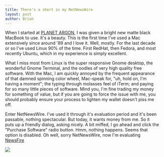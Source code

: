 ```yaml
--- 
title: There's a short in my NetNewsWire
layout: post
author: Brian
---
```

When I started at [PLANET ARGON](http://www.planetargon.com), I was given a bright new matte black MacBook to use. It's a beauty. This is the first time I've used a Mac extensively since around '89 and I love it. Well, mostly. For the last decade or so I've used Linux 90% of the time. First RedHat, then Fedora, and most recently Ubuntu, which in my experience is simply excellent.

What I miss most from Linux is the super responsive Gnome desktop, the wonderful Gnome Terminal, and the oodles of very high quality free software. With the Mac, I am quickly annoyed by the frequent appearance of that damned spinning color wheel, Mac-speak for, "uh, hold on, I'm having a moment"; the typing through molasses feel of iTerm; and paying for so many little pieces of software. Mind you, I'm fine trading my money for something of value, but if you are going to force the issue with me, you should probably ensure your process to lighten my wallet doesn't piss me off.

Enter NetNewsWire. I've used it through it's evaluation period and it's been passable, nothing spectacular. But today, it wants money from me. So it puts up a friendly dialog, asking nicely. A bit miffed, I go ahead and click the "Purchase Software" radio button. Hmm, nothing happens. Seems that option is disabled. Oh well, sorry NetNewsWire, now I'm evaluating [NewsFire](http://www.newsfirerss.com/)

<img src="http://blog.brightredglow.com/assets/2006/10/3/netnewswire.jpg" />
